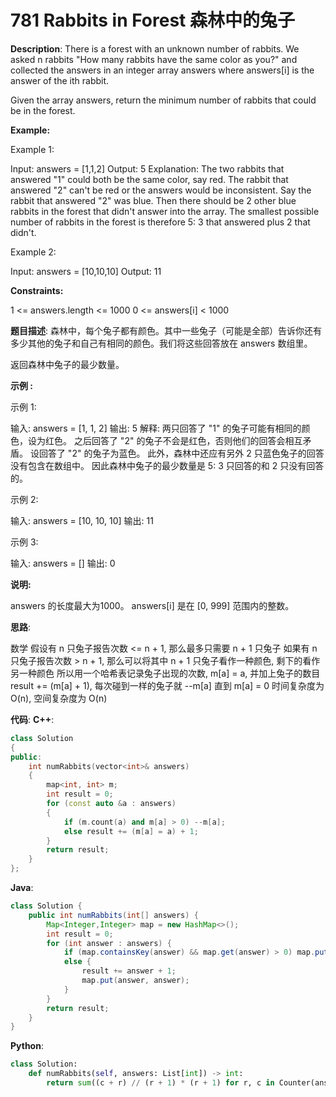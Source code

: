 # 781 Rabbits in Forest 森林中的兔子

__Description__:
There is a forest with an unknown number of rabbits. We asked n rabbits "How many rabbits have the same color as you?" and collected the answers in an integer array answers where answers[i] is the answer of the ith rabbit.

Given the array answers, return the minimum number of rabbits that could be in the forest.

__Example:__

Example 1:

Input: answers = [1,1,2]
Output: 5
Explanation:
The two rabbits that answered "1" could both be the same color, say red.
The rabbit that answered "2" can't be red or the answers would be inconsistent.
Say the rabbit that answered "2" was blue.
Then there should be 2 other blue rabbits in the forest that didn't answer into the array.
The smallest possible number of rabbits in the forest is therefore 5: 3 that answered plus 2 that didn't.

Example 2:

Input: answers = [10,10,10]
Output: 11

__Constraints:__

1 <= answers.length <= 1000
0 <= answers[i] < 1000

__题目描述__:
森林中，每个兔子都有颜色。其中一些兔子（可能是全部）告诉你还有多少其他的兔子和自己有相同的颜色。我们将这些回答放在 answers 数组里。

返回森林中兔子的最少数量。

__示例 :__

示例 1:

输入: answers = [1, 1, 2]
输出: 5
解释:
两只回答了 "1" 的兔子可能有相同的颜色，设为红色。
之后回答了 "2" 的兔子不会是红色，否则他们的回答会相互矛盾。
设回答了 "2" 的兔子为蓝色。
此外，森林中还应有另外 2 只蓝色兔子的回答没有包含在数组中。
因此森林中兔子的最少数量是 5: 3 只回答的和 2 只没有回答的。

示例 2:

输入: answers = [10, 10, 10]
输出: 11

示例 3:

输入: answers = []
输出: 0

__说明:__

answers 的长度最大为1000。
answers[i] 是在 [0, 999] 范围内的整数。

__思路__:

数学
假设有 n 只兔子报告次数 <= n + 1, 那么最多只需要 n + 1 只兔子
如果有 n 只兔子报告次数 > n + 1, 那么可以将其中 n + 1 只兔子看作一种颜色, 剩下的看作另一种颜色
所以用一个哈希表记录兔子出现的次数, m[a] = a, 并加上兔子的数目 result += (m[a] + 1), 每次碰到一样的兔子就 --m[a] 直到 m[a] = 0
时间复杂度为 O(n), 空间复杂度为 O(n)

__代码__:
__C++__:

```C++
class Solution 
{
public:
    int numRabbits(vector<int>& answers) 
    {
        map<int, int> m;
        int result = 0;
        for (const auto &a : answers)
        {
            if (m.count(a) and m[a] > 0) --m[a];
            else result += (m[a] = a) + 1;
        }
        return result;
    }
};
```

__Java__:

```Java
class Solution {
    public int numRabbits(int[] answers) {
        Map<Integer,Integer> map = new HashMap<>();
        int result = 0;
        for (int answer : answers) {
            if (map.containsKey(answer) && map.get(answer) > 0) map.put(answer, map.get(answer) - 1);
            else {
                result += answer + 1;
                map.put(answer, answer);
            }
        }
        return result;
    }
}
```

__Python__:

```Python
class Solution:
    def numRabbits(self, answers: List[int]) -> int:
        return sum((c + r) // (r + 1) * (r + 1) for r, c in Counter(answers).items())
```
